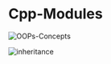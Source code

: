 # Cpp-Modules


![OOPs-Concepts](https://user-images.githubusercontent.com/94300378/187404007-8b97992c-920d-4e2f-bdaf-d1c457ca4214.jpeg)

![inheritance](https://user-images.githubusercontent.com/94300378/187404605-ff2917b4-7799-4dd0-acc7-c0e615878e14.png)

